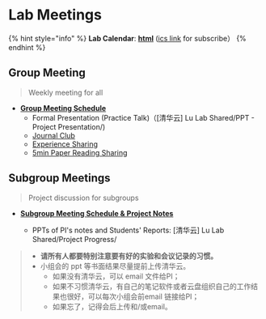 # Lab Meetings

{% hint style="info" %}
**Lab Calendar**: [**html**](https://outlook.live.com/owa/calendar/0c7950ee-9f96-427e-8229-e0fcdd915b44/ac41d38f-f582-4f44-91d7-a776ae33b6be/cid-0AFBF18A0971099A/index.html) ([ics link](https://docs.ncrnalab.org/docs/cal#lab-calendars) for subscribe）
{% endhint %}

## Group Meeting&#x20;

> Weekly meeting for all

* [**Group Meeting Schedule**](https://docs.qq.com/sheet/DWXBld2JXeUJYbVZa?tab=q83q4d)&#x20;
  * Formal Presentation (Practice Talk)（\[清华云] Lu Lab Shared/PPT - Project Presentation/)
  * [Journal Club](https://cloud.tsinghua.edu.cn/d/3fc850ee450b4d00b402/)&#x20;
  * [Experience Sharing ](https://cloud.tsinghua.edu.cn/d/4bab0cf9ce98463aa7d4/)
  * [5min Paper Reading Sharing](https://cloud.tsinghua.edu.cn/d/9d49a35091bc41baa830/)&#x20;

## Subgroup Meetings

> Project discussion for subgroups

*   [**Subgroup Meeting Schedule & Project Notes**](https://app.yinxiang.com/fx/b4d6a00a-c294-4f9d-923d-c8be37fde790)

    * PPTs of PI's notes and Students' Reports: \[清华云] Lu Lab Shared/Project Progress/



> * **请所有人都要特别注意要有好的实验和会议记录的习惯。**
> * 小组会的 ppt 等书面结果尽量提前上传清华云。
>   * 如果没有清华云，可以 email 文件给PI；
>   * 如果不习惯清华云，有自己的笔记软件或者云盘组织自己的工作结果也很好，可以每次小组会前email 链接给PI；
>   * 如果忘了，记得会后上传和/或email。
